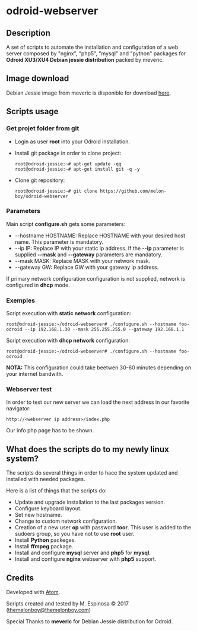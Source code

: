 # odroid-webserver

## Description

A set of scripts to automate the installation and configuration of a web server composed by "nginx", "php5", "mysql" and "python" packages for **Odroid XU3/XU4 Debian jessie distribution** packed by meveric.

## Image download

Debian Jessie image from meveric is disponible for download [here](https://forum.odroid.com/viewtopic.php?f=96&t=17542).

## Scripts usage

### Get projet folder from git

* Login as user **root** into your Odroid installation.
* Install git package in order to clone project:

	```
	root@odroid-jessie:~# apt-get update -qq
	root@odroid-jessie:~# apt-get install git -q -y
	```
* Clone git repository:

	```
	root@odroid-jessie:~# git clone https://github.com/melon-boy/odroid-webserver
	```

### Parameters

Main script **configure.sh** gets some parameters:

* --hostname HOSTNAME: Replace HOSTNAME with your desired host name. This parameter is mandatory.
* --ip IP: Replace IP with your static ip address. If the **--ip** parameter is supplied **--mask** and **--gateway** parameters are mandatory.
* --mask MASK: Replace MASK with your network mask.
* --gateway GW: Replace GW with your gateway ip address.

If primary network configuration configuration is not supplied, network is configured in **dhcp** mode.

### Exemples

Script execution with **static network** configuration:

```
root@odroid-jessie:~/odroid-webserver# ./configure.sh --hostname foo-odroid --ip 192.168.1.30 --mask 255.255.255.0 --gateway 192.168.1.1
```

Script execution with **dhcp network** configuration:

```
root@odroid-jessie:~/odroid-webserver# ./configure.sh --hostname foo-odroid
```

**NOTA:** This configuration could take beetwen 30-60 minutes depending on your internet bandwith.

### Webserver test

In order to test our new server we can load the next address in our favorite navigator:

```
http://<webserver ip address>/index.php
```

Our info php page has to be shown.

## What does the scripts do to my newly linux system?

The scripts do several things in order to hace the system updated and installed with needed packages.

Here is a list of things that the scripts do:

* Update and upgrade installation to the last packages version.
* Configure keyboard layout.
* Set new hostname.
* Change to custom network configuration.
* Creation of a new user **op** with password **toor**. This user is added to the sudoers group, so you have not to use **root** user.
* Install **Python** packeges.
* Install **ffmpeg** package.
* Install and configure **mysql** server and **php5** for **mysql**.
* Install and configure **nginx** webserver with **php5** support.

## Credits

Developed with [Atom](https://atom.io).

Scripts created and tested by M. Espinosa <melon-boy> © 2017 (themelonboy@themelonboy.com)

Special Thanks to **meveric** for Debian Jessie distribution for Odroid.
